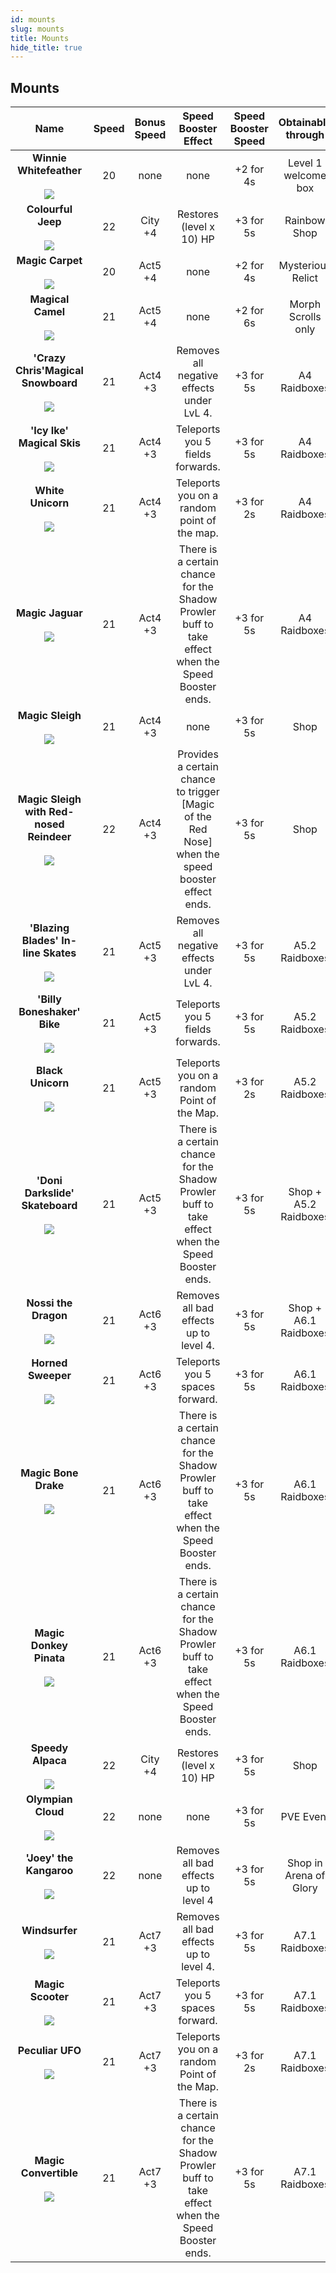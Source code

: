 ```yaml
---
id: mounts
slug: mounts
title: Mounts
hide_title: true
---
```


## **Mounts**

| Name | Speed | Bonus Speed | Speed Booster Effect | Speed Booster Speed | Obtainable through |
|:--------:|:--------:|:--------:|:--------:|:--------:|:--------:|
| **Winnie Whitefeather** <br/> <br/>  <img src="https://cdn.olympusgg.com/images/monsters/1511.png"/> | 20 | none | none | +2 for 4s | Level 1 welcome box |
| **Colourful Jeep** <br/> <br/>  <img src="https://cdn.olympusgg.com/images/monsters/1940.png"/> | 22 | City +4 |  Restores (level x 10) HP | +3 for 5s | Rainbow Shop |
| **Magic Carpet** <br/> <br/>  <img src="https://cdn.olympusgg.com/images/monsters/1370.png"/>  | 20 | Act5 +4 | none | +2 for 4s | Mysterious Relict |
| **Magical Camel** <br/> <br/>  <img src="https://cdn.olympusgg.com/images/monsters/1513.png"/>  | 21 | Act5 +4 | none | +2 for 6s | Morph Scrolls only |
| **'Crazy Chris'Magical Snowboard** <br/> <br/>  <img src="https://cdn.olympusgg.com/images/monsters/819.png"/>  | 21 | Act4 +3 | Removes all negative effects under LvL 4. | +3 for 5s | A4 Raidboxes |
| **'Icy Ike' Magical Skis** <br/> <br/>  <img src="https://cdn.olympusgg.com/images/monsters/817.png"/>  | 21 | Act4 +3 | Teleports you 5 fields forwards. | +3 for 5s | A4 Raidboxes |
| **White Unicorn** <br/> <br/>  <img src="https://cdn.olympusgg.com/images/monsters/1526.png"/>  | 21 | Act4 +3 | Teleports you on a random point of the map. | +3 for 2s | A4 Raidboxes |
| **Magic Jaguar** <br/> <br/>  <img src="https://cdn.olympusgg.com/images/monsters/2693.png"/>  | 21 | Act4 +3 | There is a certain chance for the Shadow Prowler buff to take effect when the Speed Booster ends. | +3 for 5s | A4 Raidboxes |
| **Magic Sleigh** <br/> <br/>  <img src="https://cdn.olympusgg.com/images/monsters/1440.png"/>  | 21 | Act4 +3 | none | +3 for 5s | Shop |
| **Magic Sleigh with Red-nosed Reindeer** <br/> <br/>  <img src="https://cdn.olympusgg.com/images/monsters/1442.png"/>  | 22 | Act4 +3 | Provides a certain chance to trigger [Magic of the Red Nose] when the speed booster effect ends. | +3 for 5s | Shop |
| **'Blazing Blades' In-line Skates** <br/> <br/>  <img src="https://cdn.olympusgg.com/images/monsters/1522.png"/>  | 21 | Act5 +3 | Removes all negative effects under LvL 4. | +3 for 5s | A5.2 Raidboxes |
| **'Billy Boneshaker' Bike** <br/> <br/>  <img src="https://cdn.olympusgg.com/images/monsters/1520.png"/>  | 21 | Act5 +3 | Teleports you 5 fields forwards. | +3 for 5s | A5.2 Raidboxes |
| **Black Unicorn** <br/> <br/>  <img src="https://cdn.olympusgg.com/images/monsters/1530.png"/>  | 21 | Act5 +3 | Teleports you on a random Point of the Map. | +3 for 2s | A5.2 Raidboxes |
| **'Doni Darkslide' Skateboard** <br/> <br/>  <img src="https://cdn.olympusgg.com/images/monsters/1524.png"/>  | 21 | Act5 +3 | There is a certain chance for the Shadow Prowler buff to take effect when the Speed Booster ends. | +3 for 5s | Shop + A5.2 Raidboxes |
| **Nossi the Dragon**  <br/> <br/>  <img src="https://cdn.olympusgg.com/images/monsters/1517.png"/>  | 21 | Act6 +3 | Removes all bad effects up to level 4. | +3 for 5s | Shop + A6.1 Raidboxes |
| **Horned Sweeper**  <br/> <br/>  <img src="https://cdn.olympusgg.com/images/monsters/1432.png"/>  | 21 | Act6 +3 | Teleports you 5 spaces forward. | +3 for 5s | A6.1 Raidboxes |
| **Magic Bone Drake** <br/> <br/>  <img src="https://cdn.olympusgg.com/images/monsters/2679.png"/>  | 21 | Act6 +3 | There is a certain chance for the Shadow Prowler buff to take effect when the Speed Booster ends. | +3 for 5s | A6.1 Raidboxes |
| **Magic Donkey Pinata** <br/> <br/>  <img src="https://cdn.olympusgg.com/images/monsters/1444.png"/> | 21 | Act6 +3 | There is a certain chance for the Shadow Prowler buff to take effect when the Speed Booster ends. | +3 for 5s | A6.1 Raidboxes |
| **Speedy Alpaca** <br/> <br/>  <img src="https://cdn.olympusgg.com/images/monsters/1448.png"/>  | 22 | City +4 | Restores (level x 10) HP | +3 for 5s | Shop |
| **Olympian Cloud** <br/> <br/>  <img src="https://cdn.olympusgg.com/images/monsters/1429.png"/>  | 22 | none | none | +3 for 5s | PVE Event |
| **'Joey' the Kangaroo** <br/> <br/>  <img src="https://cdn.olympusgg.com/images/monsters/2767.png"/>   | 22 | none | Removes all bad effects up to level 4 | +3 for 5s | Shop in Arena of Glory |
| **Windsurfer** <br/> <br/>  <img src="https://cdn.olympusgg.com/images/monsters/1932.png"/>  | 21 | Act7 +3 | Removes all bad effects up to level 4. | +3 for 5s | A7.1 Raidboxes |
| **Magic Scooter** <br/> <br/>  <img src="https://cdn.olympusgg.com/images/monsters/1368.png"/> | 21 | Act7 +3 | Teleports you 5 spaces forward. | +3 for 5s | A7.1 Raidboxes |
| **Peculiar UFO** <br/> <br/>  <img src="https://cdn.olympusgg.com/images/monsters/1928.png"/> | 21 | Act7 +3 | Teleports you on a random Point of the Map.| +3 for 2s | A7.1 Raidboxes |
| **Magic Convertible** <br/> <br/>  <img src="https://cdn.olympusgg.com/images/monsters/1411.png"/> | 21 | Act7 +3 | There is a certain chance for the Shadow Prowler buff to take effect when the Speed Booster ends.| +3 for 5s | A7.1 Raidboxes|